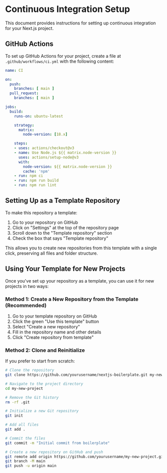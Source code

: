 # Continuous Integration Setup

This document provides instructions for setting up continuous integration for your Next.js project.

## GitHub Actions

To set up GitHub Actions for your project, create a file at `.github/workflows/ci.yml` with the following content:

```yaml
name: CI

on:
  push:
    branches: [ main ]
  pull_request:
    branches: [ main ]

jobs:
  build:
    runs-on: ubuntu-latest

    strategy:
      matrix:
        node-version: [18.x]

    steps:
    - uses: actions/checkout@v3
    - name: Use Node.js ${{ matrix.node-version }}
      uses: actions/setup-node@v3
      with:
        node-version: ${{ matrix.node-version }}
        cache: 'npm'
    - run: npm ci
    - run: npm run build
    - run: npm run lint
```

## Setting Up as a Template Repository

To make this repository a template:

1. Go to your repository on GitHub
2. Click on "Settings" at the top of the repository page
3. Scroll down to the "Template repository" section
4. Check the box that says "Template repository"

This allows you to create new repositories from this template with a single click, preserving all files and folder structure.

## Using Your Template for New Projects

Once you've set up your repository as a template, you can use it for new projects in two ways:

### Method 1: Create a New Repository from the Template (Recommended)

1. Go to your template repository on GitHub
2. Click the green "Use this template" button
3. Select "Create a new repository"
4. Fill in the repository name and other details
5. Click "Create repository from template"

### Method 2: Clone and Reinitialize

If you prefer to start from scratch:

```bash
# Clone the repository
git clone https://github.com/yourusername/nextjs-boilerplate.git my-new-project

# Navigate to the project directory
cd my-new-project

# Remove the Git history
rm -rf .git

# Initialize a new Git repository
git init

# Add all files
git add .

# Commit the files
git commit -m "Initial commit from boilerplate"

# Create a new repository on GitHub and push
git remote add origin https://github.com/yourusername/my-new-project.git
git branch -M main
git push -u origin main
```